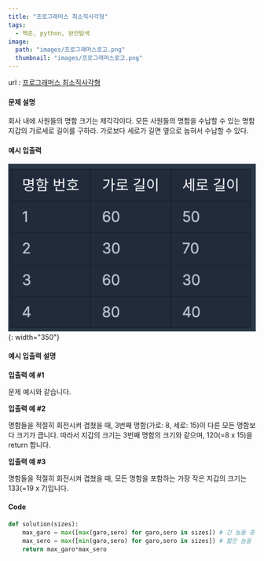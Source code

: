 ```yaml
---
title: "프로그래머스 최소직사각형"
tags:
  - 백준, python, 완전탐색
image:
  path: "images/프로그래머스로고.png"
  thumbnail: "images/프로그래머스로고.png"
---
```


url : [프로그래머스 최소직사각형](https://school.programmers.co.kr/learn/courses/30/lessons/86491)

#### 문제 설명
회사 내에 사원들의 명함 크기는 제각각이다. 모든 사원들의 명함을 수납할 수 있는 명함 지갑의 가로세로 길이를 구하라. 가로보다 세로가 길면 옆으로 눕혀서 수납할 수 있다.


#### 예시 입출력
![](/images/2023-06-15-15-45-11.png){: width="350"}

#### 예시 입출력 설명
**입출력 예 #1**

문제 예시와 같습니다.

**입출력 예 #2**

명함들을 적절히 회전시켜 겹쳤을 때, 3번째 명함(가로: 8, 세로: 15)이 다른 모든 명함보다 크기가 큽니다. 따라서 지갑의 크기는 3번째 명함의 크기와 같으며, 120(=8 x 15)을 return 합니다.

**입출력 예 #3**

명함들을 적절히 회전시켜 겹쳤을 때, 모든 명함을 포함하는 가장 작은 지갑의 크기는 133(=19 x 7)입니다.

#### Code
```python
def solution(sizes):
    max_garo = max([max(garo,sero) for garo,sero in sizes]) # 긴 놈들 중에서 제일 긴 놈을 지갑의 가로길이로
    max_sero = max([min(garo,sero) for garo,sero in sizes]) # 짧은 놈들 중에서 제일 긴 놈을 지갑의 세로길이로
    return max_garo*max_sero
```

